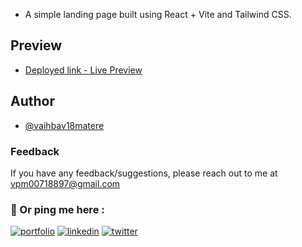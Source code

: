 - A simple landing page built using React + Vite and Tailwind CSS.

## Preview

- [ Deployed link - Live Preview ](https://onethingdesign-vaibhav.netlify.app/)

## Author

- [@vaihbav18matere](https://github.com/vaibhav18matere)

### Feedback

If you have any feedback/suggestions, please reach out to me at vpm00718897@gmail.com

### 🔗 Or ping me here :
[![portfolio](https://img.shields.io/badge/my_portfolio-000?style=for-the-badge&logo=ko-fi&logoColor=white)](https://vaibhavmatere.netlify.app/)
[![linkedin](https://img.shields.io/badge/linkedin-0A66C2?style=for-the-badge&logo=linkedin&logoColor=white)](https://www.linkedin.com/in/vaibhavmatere/)
[![twitter](https://img.shields.io/badge/twitter-1DA1F2?style=for-the-badge&logo=twitter&logoColor=white)](https://twitter.com/vaibhav_matere)
